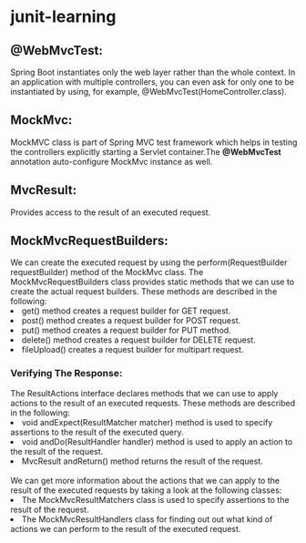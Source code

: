 # junit-learning
<h2>@WebMvcTest:</h2>Spring Boot instantiates only the web layer rather than the whole context. In an application with multiple controllers, you can even ask for only one to be instantiated by using, for example, @WebMvcTest(HomeController.class).

<h2>MockMvc:</h2>MockMVC class is part of Spring MVC test framework which helps in testing the controllers explicitly starting a Servlet container.The <b>@WebMvcTest</b> annotation auto-configure MockMvc instance as well.

<h2>MvcResult:</h2>Provides access to the result of an executed request.
<h2>MockMvcRequestBuilders:</h2>We can create the executed request by using the perform(RequestBuilder requestBuilder) method of the MockMvc class. The MockMvcRequestBuilders class provides static methods that we can use to create the actual request builders. These methods are described in the following:<br>
<li>get() method creates a request builder for GET request.</li>
<li>post() method creates a request builder for POST request.</li>
<li>put() method creates a request builder for PUT method.</li>
<li>delete() method creates a request builder for DELETE request.</li>
<li>fileUpload() creates a request builder for multipart request.</li>

<h3>Verifying The Response:</h3>
The ResultActions interface declares methods that we can use to apply actions to the result of an executed requests. These methods are described in the following:

<li>void andExpect(ResultMatcher matcher) method is used to specify assertions to the result of the executed query.</li>
<li>void andDo(ResultHandler handler) method is used to apply an action to the result of the request.</li>
<li>MvcResult andReturn() method returns the result of the request.</li>
<br>We can get more information about the actions that we can apply to the result of the executed requests by taking a look at the following classes:

<li>The MockMvcResultMatchers class is used to specify assertions to the result of the request.</li>
<li>The MockMvcResultHandlers class for finding out out what kind of actions we can perform to the result of the executed request.</li>
